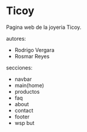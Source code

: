 # Ticoy
Pagina web de la joyeria Ticoy.

autores:
- Rodrigo Vergara
- Rosmar Reyes

secciones: 
- navbar
- main(home)
- productos
- faq
- about
- contact
- footer
- wsp but